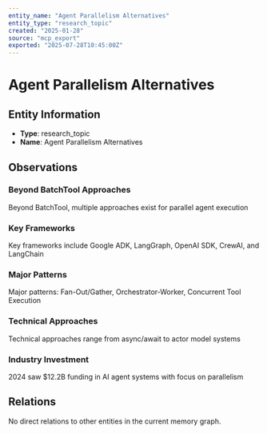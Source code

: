 ```yaml
---
entity_name: "Agent Parallelism Alternatives"
entity_type: "research_topic"
created: "2025-01-28"
source: "mcp_export"
exported: "2025-07-28T10:45:00Z"
---
```


# Agent Parallelism Alternatives

## Entity Information
- **Type**: research_topic
- **Name**: Agent Parallelism Alternatives

## Observations

### Beyond BatchTool Approaches
Beyond BatchTool, multiple approaches exist for parallel agent execution

### Key Frameworks
Key frameworks include Google ADK, LangGraph, OpenAI SDK, CrewAI, and LangChain

### Major Patterns
Major patterns: Fan-Out/Gather, Orchestrator-Worker, Concurrent Tool Execution

### Technical Approaches
Technical approaches range from async/await to actor model systems

### Industry Investment
2024 saw $12.2B funding in AI agent systems with focus on parallelism

## Relations
No direct relations to other entities in the current memory graph.